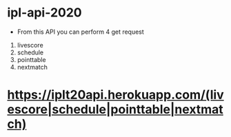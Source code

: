# ipl-api-2020
  * From this API you can perform 4 get request
  1. livescore
  2. schedule
  3. pointtable
  4. nextmatch

# https://iplt20api.herokuapp.com/(livescore|schedule|pointtable|nextmatch)
  
